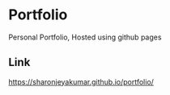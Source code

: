 # Portfolio
Personal Portfolio, Hosted using github pages

## Link
https://sharonjeyakumar.github.io/portfolio/